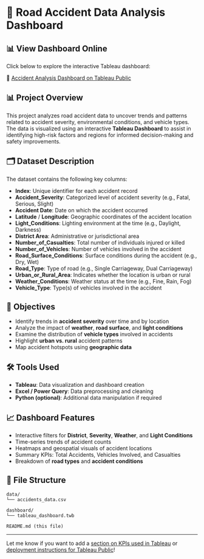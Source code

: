 # 🚧 Road Accident Data Analysis Dashboard

## 📊 View Dashboard Online

Click below to explore the interactive Tableau dashboard:

🔗 [Accident Analysis Dashboard on Tableau Public](https://public.tableau.com/app/profile/athira.b.s7726/viz/accident_data_17508278106740/Dashboard1)



## 📊 Project Overview
This project analyzes road accident data to uncover trends and patterns related to accident severity, environmental conditions, and vehicle types. The data is visualized using an interactive **Tableau Dashboard** to assist in identifying high-risk factors and regions for informed decision-making and safety improvements.

## 🗂️ Dataset Description

The dataset contains the following key columns:

- **Index**: Unique identifier for each accident record
- **Accident_Severity**: Categorized level of accident severity (e.g., Fatal, Serious, Slight)
- **Accident Date**: Date on which the accident occurred
- **Latitude** / **Longitude**: Geographic coordinates of the accident location
- **Light_Conditions**: Lighting environment at the time (e.g., Daylight, Darkness)
- **District Area**: Administrative or jurisdictional area
- **Number_of_Casualties**: Total number of individuals injured or killed
- **Number_of_Vehicles**: Number of vehicles involved in the accident
- **Road_Surface_Conditions**: Surface conditions during the accident (e.g., Dry, Wet)
- **Road_Type**: Type of road (e.g., Single Carriageway, Dual Carriageway)
- **Urban_or_Rural_Area**: Indicates whether the location is urban or rural
- **Weather_Conditions**: Weather status at the time (e.g., Fine, Rain, Fog)
- **Vehicle_Type**: Type(s) of vehicles involved in the accident

## 🎯 Objectives

- Identify trends in **accident severity** over time and by location
- Analyze the impact of **weather**, **road surface**, and **light conditions**
- Examine the distribution of **vehicle types** involved in accidents
- Highlight **urban vs. rural** accident patterns
- Map accident hotspots using **geographic data**

## 🛠️ Tools Used

- **Tableau**: Data visualization and dashboard creation
- **Excel / Power Query**: Data preprocessing and cleaning
- **Python (optional)**: Additional data manipulation if required

## 📈 Dashboard Features

- Interactive filters for **District**, **Severity**, **Weather**, and **Light Conditions**
- Time-series trends of accident counts
- Heatmaps and geospatial visuals of accident locations
- Summary KPIs: Total Accidents, Vehicles Involved, and Casualties
- Breakdown of **road types** and **accident conditions**

## 📁 File Structure

```
data/
└── accidents_data.csv

dashboard/
└── tableau_dashboard.twb

README.md (this file)
```

---

Let me know if you want to add a [section on KPIs used in Tableau](f) or [deployment instructions for Tableau Public](f)!
